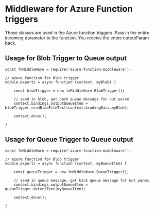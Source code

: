 # Middleware for Azure Function triggers

These classes are used in the Azure function triggers. Pass in the entire incoming parameter to the function. You receive the entire outputParam back.

## Usage for Blob Trigger to Queue output

```
const fnMiddleWare = require('azure-function-middleware');

// azure function for blob trigger
module.exports = async function (context, myBlob) {

    const blobTrigger = new fnMiddleWare.BlobTrigger();

    // send in blob, get back queue message for out param
    context.bindings.outputQueueItem = blobTrigger.readBlobFileText(context.bindingData.myBlob);

    context.done();

}
```

## Usage for Queue Trigger to Queue output

```
const fnMiddleWare = require('azure-function-middleware');

// azure function for blob trigger
module.exports = async function (context, myQueueItem) {

    const queueTrigger = new fnMiddleWare.QueueTrigger();

    // send in queue message, get back queue message for out param
    context.bindings.outputQueueItem = queueTrigger.detectText(myQueueItem);

    context.done();

}
```